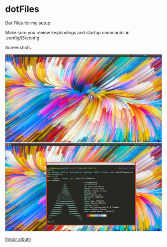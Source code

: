 # dotFiles
Dot Files for my setup

Make sure you review keybindings and startup commands in .config/i3/config

Screenshots

![alt text](https://raw.githubusercontent.com/njkevlani/dotFiles/master/Scrot/1.png)
![alt text](https://raw.githubusercontent.com/njkevlani/dotFiles/master/Scrot/2.png)

[Imgur album](https://imgur.com/a/uP6sR)
